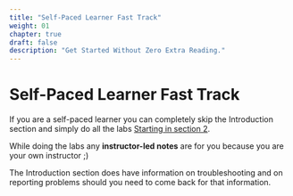 ```yaml
---
title: "Self-Paced Learner Fast Track"
weight: 01
chapter: true
draft: false
description: "Get Started Without Zero Extra Reading."
---
```


# Self-Paced Learner Fast Track

If you are a self-paced learner you can completely skip the Introduction section and simply do all the labs [Starting in section 2](../020_gitlab_integrated_eks).

While doing the labs any  **instructor-led notes** are for you because you are your own instructor ;)

The Introduction section does have information on troubleshooting and on reporting problems should you need to come back for that information.


